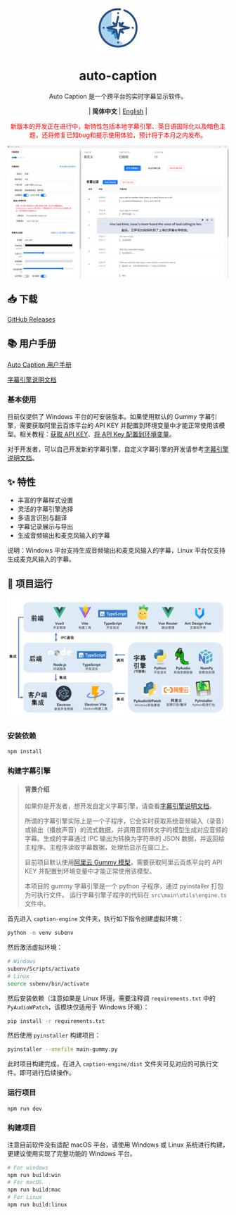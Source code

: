 <div align="center" >
    <img src="./resources/icon.png" width="100px" height="100px"/>
    <h1 align="center">auto-caption</h1>
    <p>Auto Caption 是一个跨平台的实时字幕显示软件。</p>
    <p>
        | <b>简体中文</b>
        | <a href="https://github.com/HiMeditator/auto-caption/blob/main/README_en.md">English</a> |
    </p>
</div>

<p style="color:red;text-align:center;">新版本的开发正在进行中，新特性包括本地字幕引擎、英日语国际化以及暗色主题，还将修复已知bug和提示使用体验，预计将于本月之内发布。</p>

![](./assets/media/main.png)

## 📥 下载

[GitHub Releases](https://github.com/HiMeditator/auto-caption/releases)

## 📚 用户手册

[Auto Caption 用户手册](./assets/user-manual_zh.md)

[字幕引擎说明文档](./assets/engine-manual_zh.md)

### 基本使用

目前仅提供了 Windows 平台的可安装版本。如果使用默认的 Gummy 字幕引擎，需要获取阿里云百炼平台的 API KEY 并配置到环境变量中才能正常使用该模型。相关教程：[获取 API KEY](https://help.aliyun.com/zh/model-studio/get-api-key)、[将 API Key 配置到环境变量](https://help.aliyun.com/zh/model-studio/configure-api-key-through-environment-variables)。

对于开发者，可以自己开发新的字幕引擎，自定义字幕引擎的开发请参考[字幕引擎说明文档](./assets/engine-manual_zh.md)。
## ✨ 特性

- 丰富的字幕样式设置
- 灵活的字幕引擎选择
- 多语言识别与翻译
- 字幕记录展示与导出
- 生成音频输出和麦克风输入的字幕

说明：Windows 平台支持生成音频输出和麦克风输入的字幕，Linux 平台仅支持生成麦克风输入的字幕。

## 🚀 项目运行

![](./assets/media/structure.png)

### 安装依赖

```bash
npm install
```

### 构建字幕引擎

> #### 背景介绍
>
> 如果你是开发者，想开发自定义字幕引擎，请查看[字幕引擎说明文档](./assets/engine-manual_zh.md)。
>
> 所谓的字幕引擎实际上是一个子程序，它会实时获取系统音频输入（录音）或输出（播放声音）的流式数据，并调用音频转文字的模型生成对应音频的字幕。生成的字幕通过 IPC 输出为转换为字符串的 JSON 数据，并返回给主程序。主程序读取字幕数据，处理后显示在窗口上。
>
>目前项目默认使用[阿里云 Gummy 模型](https://help.aliyun.com/zh/model-studio/gummy-speech-recognition-translation/)，需要获取阿里云百炼平台的 API KEY 并配置到环境变量中才能正常使用该模型。
>
> 本项目的 gummy 字幕引擎是一个 python 子程序，通过 pyinstaller 打包为可执行文件。 运行字幕引擎子程序的代码在 `src\main\utils\engine.ts` 文件中。

首先进入 `caption-engine` 文件夹，执行如下指令创建虚拟环境：

```bash
python -m venv subenv
```

然后激活虚拟环境：

```bash
# Windows
subenv/Scripts/activate
# Linux
source subenv/bin/activate
```

然后安装依赖（注意如果是 Linux 环境，需要注释调 `requirements.txt` 中的 `PyAudioWPatch`，该模块仅适用于 Windows 环境）：

```bash
pip install -r requirements.txt
```

然后使用 `pyinstaller` 构建项目：

```bash
pyinstaller --onefile main-gummy.py
```

此时项目构建完成，在进入 `caption-engine/dist` 文件夹可见对应的可执行文件。即可进行后续操作。

### 运行项目

```bash
npm run dev
```
### 构建项目

注意目前软件没有适配 macOS 平台，请使用 Windows 或 Linux 系统进行构建，更建议使用实现了完整功能的 Windows 平台。

```bash
# For windows
npm run build:win
# For macOS
npm run build:mac
# For Linux
npm run build:linux
```

